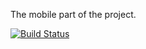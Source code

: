 The mobile part of the project.

[![Build Status](https://travis-ci.org/LamaUrbain/LamaMobile.svg)](https://travis-ci.org/LamaUrbain/LamaMobile)

